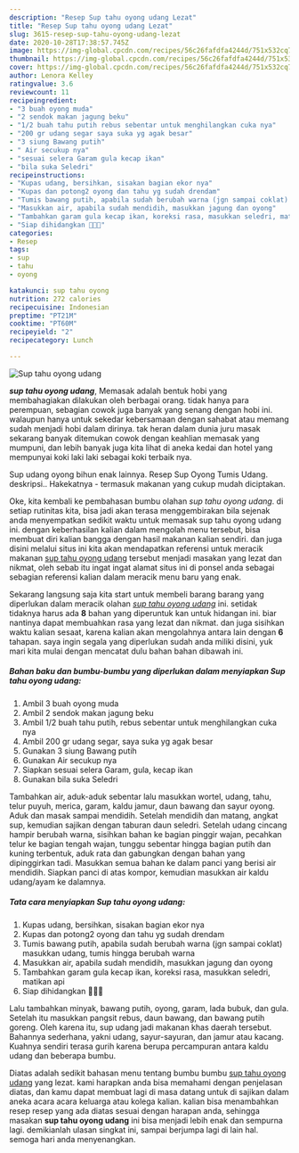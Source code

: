 ```yaml
---
description: "Resep Sup tahu oyong udang Lezat"
title: "Resep Sup tahu oyong udang Lezat"
slug: 3615-resep-sup-tahu-oyong-udang-lezat
date: 2020-10-28T17:38:57.745Z
image: https://img-global.cpcdn.com/recipes/56c26fafdfa4244d/751x532cq70/sup-tahu-oyong-udang-foto-resep-utama.jpg
thumbnail: https://img-global.cpcdn.com/recipes/56c26fafdfa4244d/751x532cq70/sup-tahu-oyong-udang-foto-resep-utama.jpg
cover: https://img-global.cpcdn.com/recipes/56c26fafdfa4244d/751x532cq70/sup-tahu-oyong-udang-foto-resep-utama.jpg
author: Lenora Kelley
ratingvalue: 3.6
reviewcount: 11
recipeingredient:
- "3 buah oyong muda"
- "2 sendok makan jagung beku"
- "1/2 buah tahu putih rebus sebentar untuk menghilangkan cuka nya"
- "200 gr udang segar saya suka yg agak besar"
- "3 siung Bawang putih"
- " Air secukup nya"
- "sesuai selera Garam gula kecap ikan"
- "bila suka Seledri"
recipeinstructions:
- "Kupas udang, bersihkan, sisakan bagian ekor nya"
- "Kupas dan potong2 oyong dan tahu yg sudah drendam"
- "Tumis bawang putih, apabila sudah berubah warna (jgn sampai coklat) masukkan udang, tumis hingga berubah warna"
- "Masukkan air, apabila sudah mendidih, masukkan jagung dan oyong"
- "Tambahkan garam gula kecap ikan, koreksi rasa, masukkan seledri, matikan api"
- "Siap dihidangkan 🥰😊😊"
categories:
- Resep
tags:
- sup
- tahu
- oyong

katakunci: sup tahu oyong 
nutrition: 272 calories
recipecuisine: Indonesian
preptime: "PT21M"
cooktime: "PT60M"
recipeyield: "2"
recipecategory: Lunch

---
```



![Sup tahu oyong udang](https://img-global.cpcdn.com/recipes/56c26fafdfa4244d/751x532cq70/sup-tahu-oyong-udang-foto-resep-utama.jpg)

<b><i>sup tahu oyong udang</i></b>, Memasak adalah bentuk hobi yang membahagiakan dilakukan oleh berbagai orang. tidak hanya para perempuan, sebagian cowok juga banyak yang senang dengan hobi ini. walaupun hanya untuk sekedar kebersamaan dengan sahabat atau memang sudah menjadi hobi dalam dirinya. tak heran dalam dunia juru masak sekarang banyak ditemukan cowok dengan keahlian memasak yang mumpuni, dan lebih banyak juga kita lihat di aneka kedai dan hotel yang mempunyai koki laki laki sebagai koki terbaik nya.

Sup udang oyong bihun enak lainnya. Resep Sup Oyong Tumis Udang. deskripsi.. Hakekatnya - termasuk makanan yang cukup mudah diciptakan.

Oke, kita kembali ke pembahasan bumbu olahan <i>sup tahu oyong udang</i>. di setiap rutinitas kita, bisa jadi akan terasa menggembirakan bila sejenak anda menyempatkan sedikit waktu untuk memasak sup tahu oyong udang ini. dengan keberhasilan kalian dalam mengolah menu tersebut, bisa membuat diri kalian bangga dengan hasil makanan kalian sendiri. dan juga disini melalui situs ini kita akan mendapatkan referensi untuk meracik makanan <u>sup tahu oyong udang</u> tersebut menjadi masakan yang lezat dan nikmat, oleh sebab itu ingat ingat alamat situs ini di ponsel anda sebagai sebagian referensi kalian dalam meracik menu baru yang enak.


Sekarang langsung saja kita start untuk membeli barang barang yang diperlukan dalam meracik olahan <u><i>sup tahu oyong udang</i></u> ini. setidak tidaknya harus ada <b>8</b> bahan yang diperuntuk kan untuk hidangan ini. biar nantinya dapat membuahkan rasa yang lezat dan nikmat. dan juga sisihkan waktu kalian sesaat, karena kalian akan mengolahnya antara lain dengan <b>6</b> tahapan. saya ingin segala yang diperlukan sudah anda miliki disini, yuk mari kita mulai dengan mencatat dulu bahan bahan dibawah ini.

<!--inarticleads1-->

##### Bahan baku dan bumbu-bumbu yang diperlukan dalam menyiapkan Sup tahu oyong udang:

1. Ambil 3 buah oyong muda
1. Ambil 2 sendok makan jagung beku
1. Ambil 1/2 buah tahu putih, rebus sebentar untuk menghilangkan cuka nya
1. Ambil 200 gr udang segar, saya suka yg agak besar
1. Gunakan 3 siung Bawang putih
1. Gunakan  Air secukup nya
1. Siapkan sesuai selera Garam, gula, kecap ikan
1. Gunakan bila suka Seledri


Tambahkan air, aduk-aduk sebentar lalu masukkan wortel, udang, tahu, telur puyuh, merica, garam, kaldu jamur, daun bawang dan sayur oyong. Aduk dan masak sampai mendidih.⁣ Setelah mendidih dan matang, angkat sup, kemudian sajikan dengan taburan daun seledri.⁣ Setelah udang cincang hampir berubah warna, sisihkan bahan ke bagian pinggir wajan, pecahkan telur ke bagian tengah wajan, tunggu sebentar hingga bagian putih dan kuning terbentuk, aduk rata dan gabungkan dengan bahan yang dipinggirkan tadi. Masukkan semua bahan ke dalam panci yang berisi air mendidih. Siapkan panci di atas kompor, kemudian masukkan air kaldu udang/ayam ke dalamnya. 

<!--inarticleads2-->

##### Tata cara menyiapkan Sup tahu oyong udang:

1. Kupas udang, bersihkan, sisakan bagian ekor nya
1. Kupas dan potong2 oyong dan tahu yg sudah drendam
1. Tumis bawang putih, apabila sudah berubah warna (jgn sampai coklat) masukkan udang, tumis hingga berubah warna
1. Masukkan air, apabila sudah mendidih, masukkan jagung dan oyong
1. Tambahkan garam gula kecap ikan, koreksi rasa, masukkan seledri, matikan api
1. Siap dihidangkan 🥰😊😊


Lalu tambahkan minyak, bawang putih, oyong, garam, lada bubuk, dan gula. Setelah itu masukkan pangsit rebus, daun bawang, dan bawang putih goreng. Oleh karena itu, sup udang jadi makanan khas daerah tersebut. Bahannya sederhana, yakni udang, sayur-sayuran, dan jamur atau kacang. Kuahnya sendiri terasa gurih karena berupa percampuran antara kaldu udang dan beberapa bumbu. 

Diatas adalah sedikit bahasan menu tentang bumbu bumbu <u>sup tahu oyong udang</u> yang lezat. kami harapkan anda bisa memahami dengan penjelasan diatas, dan kamu dapat membuat lagi di masa datang untuk di sajikan dalam aneka acara acara keluarga atau kolega kalian. kalian bisa menambahkan resep resep yang ada diatas sesuai dengan harapan anda, sehingga masakan <b>sup tahu oyong udang</b> ini bisa menjadi lebih enak dan sempurna lagi. demikianlah ulasan singkat ini, sampai berjumpa lagi di lain hal. semoga hari anda menyenangkan.
